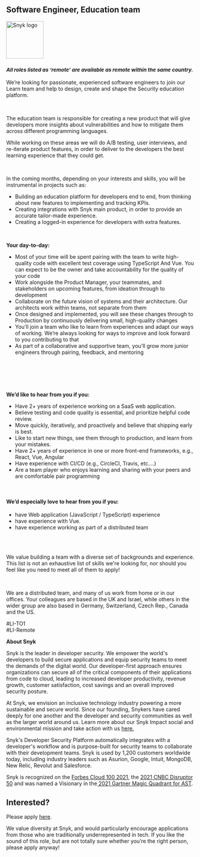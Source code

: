 Software Engineer, Education team
---

<img src="https://res.cloudinary.com/snyk/image/upload/v1537345894/press-kit/brand/logo-black.png" width="100" alt="Snyk logo" />

<h3><em><strong><sub>All roles listed as ‘remote’ are available as remote within the same country.</sub></strong></em></h3>
<p><span style="font-weight: 400;">We’re looking for passionate, experienced software engineers to join our Learn team and help to design, create and shape the Security education platform.</span></p>
<p>&nbsp;</p>
<p><span style="font-weight: 400;">The education team is responsible for creating a new product that will give developers more insights about vulnerabilities and how to mitigate them across different programming languages.</span></p>
<p><span style="font-weight: 400;">While working on these areas we will do A/B testing, user interviews, and re-iterate product features, in order to deliver to the developers the best learning experience that they could get.</span></p>
<p>&nbsp;</p>
<p><span style="font-weight: 400;">In the coming months, depending on your interests and skills, you will be instrumental in projects such as:</span></p>
<ul>
<li style="font-weight: 400;"><span style="font-weight: 400;">Building an education platform for developers end to end, from thinking about new features to implementing and tracking KPIs.</span></li>
<li style="font-weight: 400;"><span style="font-weight: 400;">Creating integrations with Snyk main product, in order to provide an accurate tailor-made experience.</span></li>
<li style="font-weight: 400;"><span style="font-weight: 400;">Creating a logged-in experience for developers with extra features.</span></li>
</ul>
<p>&nbsp;</p>
<p><strong>Your day-to-day:</strong></p>
<ul>
<li style="font-weight: 400;"><span style="font-weight: 400;">Most of your time will be spent pairing with the team to write high-quality code with excellent test coverage using TypeScript And Vue. You can expect to be the owner and take accountability for the quality of your code</span></li>
<li style="font-weight: 400;"><span style="font-weight: 400;">Work alongside the Product Manager, your teammates, and stakeholders on upcoming features, from ideation through to development</span></li>
<li style="font-weight: 400;"><span style="font-weight: 400;">Collaborate on the future vision of systems and their architecture. Our architects work within teams, not separate from them</span></li>
<li style="font-weight: 400;"><span style="font-weight: 400;">Once designed and implemented, you will see these changes through to Production by continuously delivering small, high-quality changes</span></li>
<li style="font-weight: 400;"><span style="font-weight: 400;">You’ll join a team who like to learn from experiences and adapt our ways of working. We’re always looking for ways to improve and look forward to you contributing to that</span></li>
<li style="font-weight: 400;"><span style="font-weight: 400;">As part of a collaborative and supportive team, you’ll grow more junior engineers through pairing, feedback, and mentoring</span></li>
</ul>
<p><br><br><br><br></p>
<p><strong>We’d like to hear from you if you:</strong></p>
<ul>
<li style="font-weight: 400;"><span style="font-weight: 400;">Have 2+ years of experience working on a SaaS web application.</span></li>
<li style="font-weight: 400;"><span style="font-weight: 400;">Believe testing and code quality is essential, and prioritize helpful code review.</span></li>
<li style="font-weight: 400;"><span style="font-weight: 400;">Move quickly, iteratively, and proactively and believe that shipping early is best.</span></li>
<li style="font-weight: 400;"><span style="font-weight: 400;">Like to start new things, see them through to production, and learn from your mistakes.</span></li>
<li style="font-weight: 400;"><span style="font-weight: 400;">Have 2+ years of experience in one or more front-end frameworks, e.g., React, Vue, Angular</span></li>
<li style="font-weight: 400;"><span style="font-weight: 400;">Have experience with CI/CD (e.g., CircleCI, Travis, etc.…)</span></li>
<li style="font-weight: 400;"><span style="font-weight: 400;">Are a team player who enjoys learning and sharing with your peers and are comfortable pair programming</span></li>
</ul>
<p>&nbsp;</p>
<h4><strong>We’d especially love to hear from you if you:</strong></h4>
<ul>
<li style="font-weight: 400;"><span style="font-weight: 400;">have Web application (JavaScript / TypeScript) experience</span></li>
<li style="font-weight: 400;"><span style="font-weight: 400;">have experience with Vue.</span></li>
<li style="font-weight: 400;"><span style="font-weight: 400;">have experience working as part of a distributed team</span></li>
</ul>
<p><br><br></p>
<p><span style="font-weight: 400;">We value building a team with a diverse set of backgrounds and experience. This list is not an exhaustive list of skills we're looking for, nor should you feel like you need to meet all of them to apply!</span></p>
<p>&nbsp;</p>
<p><span style="font-weight: 400;">We are a distributed team, and many of us work from home or in our offices. Your colleagues are based in the UK and Israel, while others in the wider group are also based in Germany, Switzerland, Czech Rep., Canada and the US.&nbsp;</span></p>
<p><span style="font-weight: 400;">#LI-TO1<br>#LI-Remote</span></p><div class="content-conclusion"><p><strong>About Snyk</strong></p>
<p><span style="font-weight: 400;">Snyk is the leader in developer security. We empower the world's developers to build secure applications and equip security teams to meet the demands of the digital world. Our developer-first approach ensures organizations can secure all of the critical components of their applications from code to cloud, leading to increased developer productivity, revenue growth, customer satisfaction, cost savings and an overall improved security posture.&nbsp;</span></p>
<p><span style="font-weight: 400;">At Snyk, we envision an inclusive technology industry powering a more sustainable and secure world.</span> <span style="font-weight: 400;">Since our founding, Snykers have cared deeply for one another and the developer and security communities as well as the larger world around us. Learn more about our Snyk Impact social and environmental mission and take action with us </span><a href="https://snyk.io/about/snyk-impact/"><span style="font-weight: 400;">here.</span></a></p>
<p><span style="font-weight: 400;">Snyk's Developer Security Platform automatically integrates with a developer's workflow and is purpose-built for security teams to collaborate with their development teams. Snyk is used by 1,200 customers worldwide today, including industry leaders such as Asurion, Google, Intuit, MongoDB, New Relic, Revolut and Salesforce.</span></p>
<p><span style="font-weight: 400;">Snyk is recognized on the </span><a href="https://www.forbes.com/cloud100/#6f24b5ba5f94"><span style="font-weight: 400;">Forbes Cloud 100 2021</span></a><span style="font-weight: 400;">, the </span><a href="https://www.cnbc.com/2021/05/25/these-are-the-2021-cnbc-disruptor-50-companies.html"><span style="font-weight: 400;">2021 CNBC Disruptor 50</span></a><span style="font-weight: 400;"> and was named a Visionary in the</span><a href="https://snyk.io/blog/snyk-visionary-2021-gartner-magic-quadrant-for-ast/"><span style="font-weight: 400;"> 2021 Gartner Magic Quadrant for AST</span></a><span style="font-weight: 400;">.</span></p></div>

Interested?
---

Please apply [here](https://boards.greenhouse.io/snyk/jobs/5609193002#app).

We value diversity at Snyk, and would particularly encourage applications from those who are traditionally underrepresented in tech.
If you like the sound of this role, but are not totally sure whether you’re the right person, please apply anyway!
